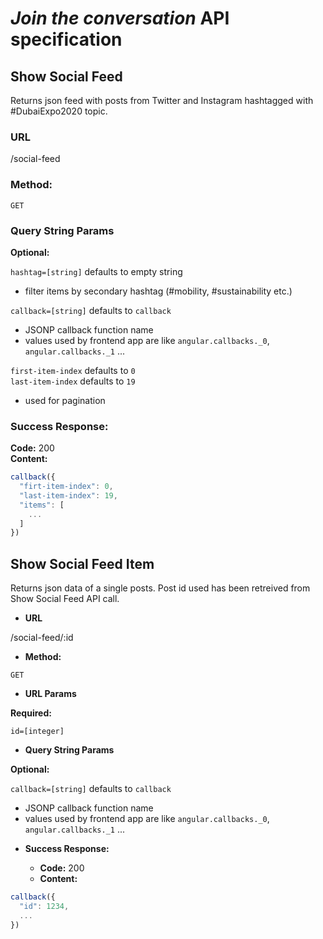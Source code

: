 # *Join the conversation* API specification

## Show Social Feed
Returns json feed with posts from Twitter and Instagram hashtagged with \#DubaiExpo2020 topic.

### URL

/social-feed

### Method:

`GET`

### Query String Params

**Optional:**

`hashtag=[string]` defaults to empty string  
- filter items by secondary hashtag (\#mobility, \#sustainability etc.)  

`callback=[string]` defaults to `callback`  
- JSONP callback function name
- values used by frontend app are like `angular.callbacks._0`, `angular.callbacks._1` ...  


`first-item-index` defaults to `0`  
`last-item-index` defaults to `19`
- used for pagination

### Success Response:

**Code:** 200  
**Content:**  
```javascript
callback({
  "firt-item-index": 0,
  "last-item-index": 19,
  "items": [
    ...
  ]
})
```

**Show Social Feed Item**
----
Returns json data of a single posts. Post id used has been retreived from Show Social Feed API call.

* **URL**

/social-feed/:id

* **Method:**

`GET`

* **URL Params**

**Required:**

`id=[integer]`

* **Query String Params**

**Optional:**

`callback=[string]` defaults to `callback`  
- JSONP callback function name
- values used by frontend app are like `angular.callbacks._0`, `angular.callbacks._1` ...  

* **Success Response:**

  * **Code:** 200  
  * **Content:**  
```javascript
callback({
  "id": 1234,
  ...
})
```
